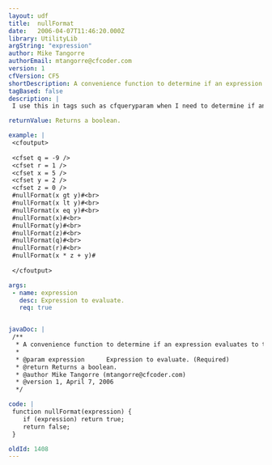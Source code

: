 ```yaml
---
layout: udf
title:  nullFormat
date:   2006-04-07T11:46:20.000Z
library: UtilityLib
argString: "expression"
author: Mike Tangorre
authorEmail: mtangorre@cfcoder.com
version: 1
cfVersion: CF5
shortDescription: A convenience function to determine if an expression evaluates to true or false.
tagBased: false
description: |
 I use this in tags such as cfqueryparam when I need to determine if an expression evaluates to true or false. While this is certainly NOT needed as you can use YesNoFormat and plain old # signs with the expression between, it does make the intent more clear.

returnValue: Returns a boolean.

example: |
 <cfoutput>
 
 <cfset q = -9 />
 <cfset r = 1 />
 <cfset x = 5 />
 <cfset y = 2 />
 <cfset z = 0 />
 #nullFormat(x gt y)#<br> 
 #nullFormat(x lt y)#<br>
 #nullFormat(x eq y)#<br>
 #nullFormat(x)#<br>
 #nullFormat(y)#<br>
 #nullFormat(z)#<br>
 #nullFormat(q)#<br>
 #nullFormat(r)#<br>
 #nullFormat(x * z + y)#
 
 </cfoutput>

args:
 - name: expression
   desc: Expression to evaluate.
   req: true


javaDoc: |
 /**
  * A convenience function to determine if an expression evaluates to true or false.
  * 
  * @param expression      Expression to evaluate. (Required)
  * @return Returns a boolean. 
  * @author Mike Tangorre (mtangorre@cfcoder.com) 
  * @version 1, April 7, 2006 
  */

code: |
 function nullFormat(expression) {
    if (expression) return true;
    return false;
 }

oldId: 1408
---
```


